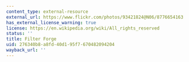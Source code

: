 ```yaml
---
content_type: external-resource
external_url: https://www.flickr.com/photos/93421824@N06/8776654163
has_external_license_warning: true
license: https://en.wikipedia.org/wiki/All_rights_reserved
status: ''
title: Filter Forge
uid: 276340b8-a8fd-40d1-95f7-670482094204
wayback_url: ''
---
```

